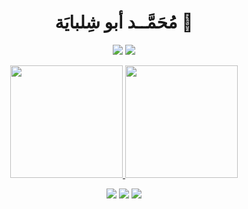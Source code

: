 <h1 align="center">
  <b> مُحَمَّــد أبو شِلبايَة 👋</b>
</h1>


<p align="center">
  <picture>
    <source 
      srcset="https://github-readme-stats.vercel.app/api?username=mabushelbaia&show_icons=true&include_all_commits=true&bg_color=00000000&theme=github_dark&title_color=58a6ef&icon_color=58a6ef&hide_border=true&cache_seconds=12412"
      media="(prefers-color-scheme: dark)"
    />
    <source
      srcset="https://github-readme-stats.vercel.app/api?username=mabushelbaia&show_icons=true&include_all_commits=true&bg_color=00000000&theme=defualt&title_color=58a6ef&icon_color=58a6ef&hide_border=true&cache_seconds=12412"
      media="(prefers-color-scheme: light), (prefers-color-scheme: no-preference)"
    />
    <img style="height=180em" src="https://github-readme-stats.vercel.app/api?username=mabushelbaia&show_icons=true" />
  </picture>
    <picture>
    <source 
      srcset="https://github-readme-stats.vercel.app/api/top-langs/?username=mabushelbaia&layout=compact&theme=github_dark&langs_count=10&title_color=58a6ef&icon_color=58a6ef&bg_color=00000000&hide_border=true&cache_seconds=7211222&exclude_repo=TM4C123G"
      media="(prefers-color-scheme: dark)"
    />
    <source
      srcset="https://github-readme-stats.vercel.app/api/top-langs/?username=mabushelbaia&layout=compact&langs_count=10&theme=defualt&bg_color=00000000&title_color=58a6ef&icon_color=58a6ef&hide_border=true&cache_seconds=7211222&exclude_repo=TM4C123G"
      media="(prefers-color-scheme: light), (prefers-color-scheme: no-preference)"
    />
    <img style="height=180em" src="https://github-readme-stats.vercel.app/api/top-langs/?username=mabushelbaia&layout=compact&langs_count=10&exclude_repo=TM4C123G" />
  </picture>
</p>

<p align="center">
<a href="https://github.com/mabushelbaia">
  <img height="180em" src="https://github-readme-stats.vercel.app/api?username=mabushelbaia&theme=react&show_icons=true&include_all_commits=true&bg_color=0d1117&hide_border=true&title_color=58a6ef&icon_color=58a6ef&cache_seconds=12412"/>
  <img height="180em" src="https://github-readme-stats.vercel.app/api/top-langs/?username=mabushelbaia&layout=compact&theme=react&langs_count=10&bg_color=0d1117&hide_border=true&title_color=58a6ef&icon_color=58a6ef&cache_seconds=7211222&exclude_repo=TM4C123G"/>
</a>
</p>
<div id="badges" align="center">
    <img src="https://img.shields.io/github/followers/mabushelbaia?logo=github"/>
    <img src="https://img.shields.io/github/stars/mabushelbaia"/>
    <img src="https://komarev.com/ghpvc/?username=mabushelbaia">
</div>
